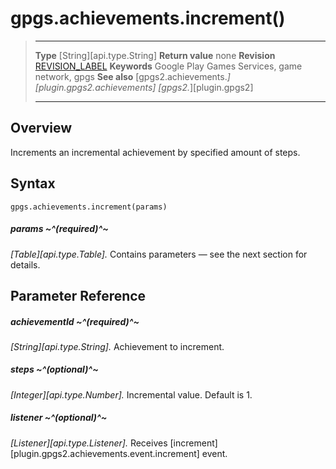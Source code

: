 # gpgs.achievements.increment()

> --------------------- ------------------------------------------------------------------------------------------
> __Type__              [String][api.type.String]
> __Return value__      none
> __Revision__          [REVISION_LABEL](REVISION_URL)
> __Keywords__          Google Play Games Services, game network, gpgs
> __See also__          [gpgs2.achievements.*][plugin.gpgs2.achievements]
>                       [gpgs2.*][plugin.gpgs2]
> --------------------- ------------------------------------------------------------------------------------------

## Overview

Increments an incremental achievement by specified amount of steps.

## Syntax

	gpgs.achievements.increment(params)

##### params ~^(required)^~
_[Table][api.type.Table]._ Contains parameters — see the next section for details.

## Parameter Reference

##### achievementId ~^(required)^~
_[String][api.type.String]._ Achievement to increment.

##### steps ~^(optional)^~
_[Integer][api.type.Number]._ Incremental value. Default is 1.

##### listener ~^(optional)^~
_[Listener][api.type.Listener]._ Receives [increment][plugin.gpgs2.achievements.event.increment] event.